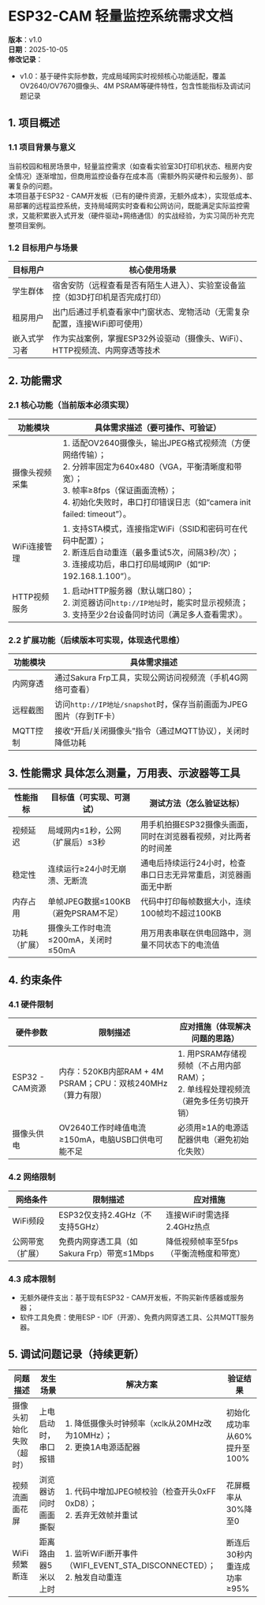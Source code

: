 # ESP32-CAM 轻量监控系统需求文档
**版本**：v1.0  
**日期**：2025-10-05  
**修改记录**：  
- v1.0：基于硬件实际参数，完成局域网实时视频核心功能适配，覆盖OV2640/OV7670摄像头、4M PSRAM等硬件特性，包含性能指标及调试问题记录  


## 1. 项目概述
### 1.1 项目背景与意义
当前校园和租房场景中，轻量监控需求（如查看实验室3D打印机状态、租房内安全情况）逐渐增加，但商用监控设备存在成本高（需额外购买硬件和云服务）、部署复杂的问题。  
本项目基于ESP32 - CAM开发板（已有的硬件资源，无额外成本），实现低成本、易部署的远程监控系统，支持局域网实时查看和公网访问，既能满足实际监控需求，又能积累嵌入式开发（硬件驱动+网络通信）的实战经验，为实习简历补充完整项目案例。

### 1.2 目标用户与场景
| 目标用户       | 核心使用场景                                                                 |
|----------------|------------------------------------------------------------------------------|
| 学生群体       | 宿舍安防（远程查看是否有陌生人进入）、实验室设备监控（如3D打印机是否完成打印） |
| 租房用户       | 出门后通过手机查看家中门窗状态、宠物活动（无需复杂配置，连接WiFi即可使用）     |
| 嵌入式学习者   | 作为实战案例，掌握ESP32外设驱动（摄像头、WiFi）、HTTP视频流、内网穿透等技术   |


## 2. 功能需求
### 2.1 核心功能（当前版本必须实现）
| 功能模块         | 具体需求描述（要可操作、可验证）                                                                 |
|------------------|-------------------------------------------------------------------------------------------------|
| 摄像头视频采集   | 1. 适配OV2640摄像头，输出JPEG格式视频流（方便网络传输）；<br>2. 分辨率固定为640x480（VGA，平衡清晰度和带宽）；<br>3. 帧率≥8fps（保证画面流畅）；<br>4. 初始化失败时，串口打印错误日志（如“camera init failed: timeout”）。 |
| WiFi连接管理     | 1. 支持STA模式，连接指定WiFi（SSID和密码可在代码中配置）；<br>2. 断连后自动重连（最多重试5次，间隔3秒/次）；<br>3. 连接成功后，串口打印局域网IP（如“IP: 192.168.1.100”）。 |
| HTTP视频服务     | 1. 启动HTTP服务器（默认端口80）；<br>2. 浏览器访问`http://IP地址`时，能实时显示视频流；<br>3. 支持至少2台设备同时访问（满足多人查看需求）。 |

### 2.2 扩展功能（后续版本可实现，体现迭代思维）
| 功能模块         | 具体需求描述                                                                 |
|------------------|------------------------------------------------------------------------------|
| 内网穿透         | 通过Sakura Frp工具，实现公网访问视频流（手机4G网络可查看）                   |
| 远程截图         | 访问`http://IP地址/snapshot`时，保存当前画面为JPEG图片（存到TF卡）           |
| MQTT控制         | 接收“开启/关闭摄像头”指令（通过MQTT协议），关闭时降低功耗                     |


## 3. 性能需求 具体怎么测量，万用表、示波器等工具
| 性能指标         | 目标值（可实现、可测试）                          | 测试方法（怎么验证达标）                                                                 |
|------------------|---------------------------------------------------|----------------------------------------------------------------------------------------|
| 视频延迟         | 局域网内≤1秒，公网（扩展后）≤3秒                  | 用手机拍摄ESP32摄像头画面，同时在浏览器看视频，对比两者的时间差                           |
| 稳定性           | 连续运行≥24小时无崩溃、无断流                     | 通电后持续运行24小时，检查串口日志无异常重启，浏览器画面无中断                           |
| 内存占用         | 单帧JPEG数据≤100KB（避免PSRAM不足）               | 代码中打印每帧数据大小，连续100帧均不超过100KB                                          |
| 功耗（扩展）     | 摄像头工作时电流≤200mA，关闭时≤50mA               | 用万用表串联在供电回路中，测量不同状态下的电流值                                         |


## 4. 约束条件
### 4.1 硬件限制
| 硬件参数         | 限制描述                                                                 | 应对措施（体现解决问题的思路）                                                       |
|------------------|--------------------------------------------------------------------------|--------------------------------------------------------------------------------------|
| ESP32 - CAM资源  | 内存：520KB内部RAM + 4M PSRAM；CPU：双核240MHz（算力有限）                | 1. 用PSRAM存储视频帧（不占用内部RAM）；<br>2. 单线程处理视频流（避免多任务切换开销） |
| 摄像头供电       | OV2640工作时峰值电流≥150mA，电脑USB口供电可能不足                         | 必须用≥1A的电源适配器供电（避免初始化失败）                                           |

### 4.2 网络限制
| 网络条件         | 限制描述                                                                 | 应对措施                                                                             |
|------------------|--------------------------------------------------------------------------|--------------------------------------------------------------------------------------|
| WiFi频段         | ESP32仅支持2.4GHz（不支持5GHz）                                          | 连接WiFi时需选择2.4GHz热点                                                           |
| 公网带宽（扩展） | 免费内网穿透工具（如Sakura Frp）带宽≤1Mbps                               | 降低视频帧率至5fps（平衡流畅度和带宽）                                                |

### 4.3 成本限制
- 无额外硬件支出：基于现有ESP32 - CAM开发板，不购买新传感器或服务器；
- 软件工具免费：使用ESP - IDF（开源）、免费内网穿透工具、公共MQTT服务器。


## 5. 调试问题记录（持续更新）
| 问题描述                | 发生场景                | 解决方案                                                                 | 验证结果                     |
|-------------------------|-------------------------|--------------------------------------------------------------------------|------------------------------|
| 摄像头初始化失败（超时） | 上电启动时，串口报错    | 1. 降低摄像头时钟频率（xclk从20MHz改为10MHz）；<br>2. 更换1A电源适配器   | 初始化成功率从60%提升至100%   |
| 视频流画面花屏          | 浏览器访问时画面撕裂    | 1. 代码中增加JPEG帧校验（检查开头0xFF 0xD8）；<br>2. 丢弃无效帧并重试   | 花屏概率从30%降至0           |
| WiFi频繁断连            | 距离路由器5米以上时     | 1. 监听WiFi断开事件（WIFI_EVENT_STA_DISCONNECTED）；<br>2. 触发自动重连 | 断连后30秒内重连成功率≥95%   |